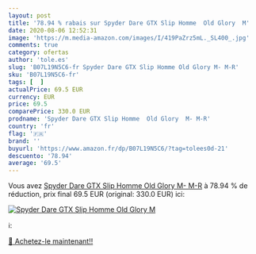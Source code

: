 ```yaml
---
layout: post
title: '78.94 % rabais sur Spyder Dare GTX Slip Homme  Old Glory  M'
date: 2020-08-06 12:52:31
image: 'https://m.media-amazon.com/images/I/419PaZrz5mL._SL400_.jpg'
comments: true
category: ofertas
author: 'tole.es'
slug: 'B07L19N5C6-fr Spyder Dare GTX Slip Homme Old Glory M- M-R'
sku: 'B07L19N5C6-fr'
tags: [  ]
actualPrice: 69.5 EUR
currency: EUR
price: 69.5
comparePrice: 330.0 EUR
prodname: 'Spyder Dare GTX Slip Homme  Old Glory  M- M-R'
country: 'fr'
flag: '🇫🇷'
brand: ''
buyurl: 'https://www.amazon.fr/dp/B07L19N5C6/?tag=tolees0d-21'
descuento: '78.94'
average: '69.5'
---
```


Vous avez [Spyder Dare GTX Slip Homme  Old Glory  M- M-R](https://www.amazon.fr/dp/B07L19N5C6/?tag=tolees0d-21)  à  78.94 % de réduction, prix final  69.5 EUR (original: 330.0 EUR) ici:

[![Spyder Dare GTX Slip Homme  Old Glory  M](https://m.media-amazon.com/images/I/419PaZrz5mL._SL400_.jpg)](https://www.amazon.fr/dp/B07L19N5C6/?tag=tolees0d-21)

ℹ️:


[🛒 Achetez-le maintenant!!](https://www.amazon.fr/dp/B07L19N5C6/?tag=tolees0d-21)
